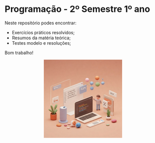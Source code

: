# Programação - 2º Semestre 1º ano

Neste repositório podes encontrar:
- Exercícios práticos resolvidos;
- Resumos da matéria teórica;
- Testes modelo e resoluções;

Bom trabalho!

<p align="center">
<img src="/resources/C++.jpeg" width="50%">